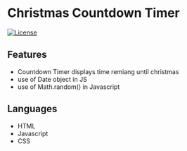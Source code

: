 # Christmas Countdown Timer


[![License](https://img.shields.io/badge/License-MIT-blue.svg)](https://github.com/git/git-scm.com/blob/main/MIT-LICENSE.txt)


## Features

-  Countdown Timer displays time remiang until christmas
-  use of Date object in JS
-  use of Math.random() in Javascript

## Languages

-  HTML
-  Javascript
-  CSS




